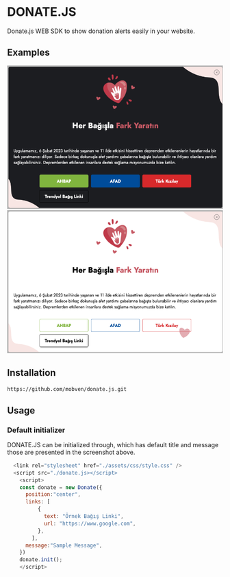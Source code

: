 # DONATE.JS

Donate.js WEB SDK to show donation alerts easily in your website.

## Examples

<p align="center">
  <img alt="UI" src="docs/dark.png">
  <img alt="UI" src="docs/light.png">
</p>

## Installation

```
https://github.com/mobven/donate.js.git
```

## Usage

### Default initializer

DONATE.JS can be initialized through, which has default title and message those are presented in the screenshot above.

```js
  <link rel="stylesheet" href="./assets/css/style.css" />
  <script src="./donate.js></script>
    <script>
    const donate = new Donate({
      position:"center",
      links: [
          {
            text: "Örnek Bağış Linki",
            url: "https://www.google.com",
          },
        ],
      message:"Sample Message",
    })
    donate.init();
    </script>
```
